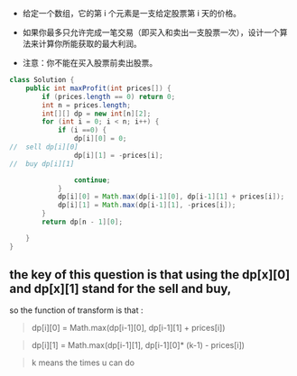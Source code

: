 * 给定一个数组，它的第 i 个元素是一支给定股票第 i 天的价格。
    
*  如果你最多只允许完成一笔交易（即买入和卖出一支股票一次），设计一个算法来计算你所能获取的最大利润。
    
*    注意：你不能在买入股票前卖出股票。
    

```java
class Solution {
    public int maxProfit(int prices[]) {
        if (prices.length == 0) return 0;
        int n = prices.length;
        int[][] dp = new int[n][2];
        for (int i = 0; i < n; i++) {
            if (i ==0) {
                dp[i][0] = 0;
//  sell dp[i][0]                
                dp[i][1] = -prices[i];
//  buy dp[i][1]

                continue;
            }
            dp[i][0] = Math.max(dp[i-1][0], dp[i-1][1] + prices[i]);
            dp[i][1] = Math.max(dp[i-1][1], -prices[i]);
        }
        return dp[n - 1][0];

    }
}
```
## the key of this question is that using the dp[x][0] and dp[x][1] stand for the sell and buy,
so the function of transform is that :
> dp[i][0] = Math.max(dp[i-1][0], dp[i-1][1] + prices[i])

> dp[i][1] = Math.max(dp[i-1][1], dp[i-1][0]* (k-1) - prices[i])

> k means the times u can do 

